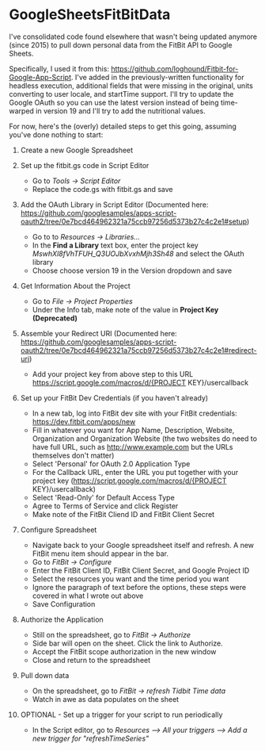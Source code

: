 # GoogleSheetsFitBitData

I've consolidated code found elsewhere that wasn't being updated anymore (since 2015) to pull down personal data from the FitBit API to Google Sheets. 

Specifically, I used it from this: https://github.com/loghound/Fitbit-for-Google-App-Script. I've added in the previously-written functionality for headless execution, additional fields that were missing in the original, units converting to user locale, and startTime support. I'll try to update the Google OAuth so you can use the latest version instead of being time-warped in version 19 and I'll try to add the nutritional values.

For now, here's the (overly) detailed steps to get this going, assuming you've done nothing to start:

1. Create a new Google Spreadsheet
1. Set up the fitbit.gs code in Script Editor
   * Go to *Tools -> Script Editor*
   * Replace the code.gs with fitbit.gs and save

1. Add the OAuth Library in Script Editor (Documented here: https://github.com/googlesamples/apps-script-oauth2/tree/0e7bcd464962321a75ccb97256d5373b27c4c2e1#setup)
   * Go to to *Resources -> Libraries...*
   * In the **Find a Library** text box, enter the project key *MswhXl8fVhTFUH_Q3UOJbXvxhMjh3Sh48* and select the OAuth library
   * Choose choose version 19 in the Version dropdown and save

1. Get Information About the Project
   * Go to *File -> Project Properties*
   * Under the Info tab, make note of the value in **Project Key (Deprecated)**
  
1. Assemble your Redirect URI (Documented here: https://github.com/googlesamples/apps-script-oauth2/tree/0e7bcd464962321a75ccb97256d5373b27c4c2e1#redirect-uri)
   * Add your project key from above step to this URL https://script.google.com/macros/d/{PROJECT KEY}/usercallback
  
1. Set up your FitBit Dev Credentials (if you haven't already)
   * In a new tab, log into FitBit dev site with your FitBit credentials: https://dev.fitbit.com/apps/new
   * Fill in whatever you want for App Name, Description, Website, Organization and Organization Website (the two websites do need to have full URL, such as http://www.example.com but the URLs themselves don't matter)
   * Select 'Personal' for OAuth 2.0 Application Type
   * For the Callback URL, enter the URL you put together with your project key (https://script.google.com/macros/d/{PROJECT KEY}/usercallback)
   * Select 'Read-Only' for Default Access Type
   * Agree to Terms of Service and click Register
   * Make note of the FitBit Cliend ID and FitBit Client Secret
 
1. Configure Spreadsheet
   * Navigate back to your Google spreadsheet itself and refresh. A new FitBit menu item should appear in the bar.
   * Go to *FitBit -> Configure*
   * Enter the FitBit Client ID, FitBit Client Secret, and Google Project ID
   * Select the resources you want and the time period you want
   * Ignore the paragraph of text before the options, these steps were covered in what I wrote out above
   * Save Configuration
  
1. Authorize the Application
   * Still on the spreadsheet, go to *FitBit -> Authorize*
   * Side bar will open on the sheet. Click the link to Authorize.
   * Accept the FitBit scope authorization in the new window
   * Close and return to the spreadsheet

1. Pull down data
   * On the spreadsheet, go to *FitBit -> refresh Tidbit Time data*
   * Watch in awe as data populates on the sheet
   
1. OPTIONAL - Set up a trigger for your script to run periodically
   * In the Script editor, go to *Resources --> All your triggers --> Add a new trigger for "refreshTimeSeries"*
